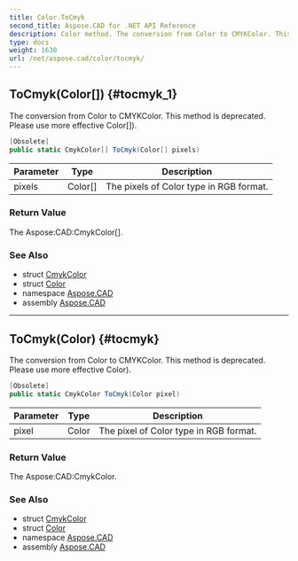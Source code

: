 ```yaml
---
title: Color.ToCmyk
second_title: Aspose.CAD for .NET API Reference
description: Color method. The conversion from Color to CMYKColor. This method is deprecated. Please use more effective Color
type: docs
weight: 1630
url: /net/aspose.cad/color/tocmyk/
---
```

## ToCmyk(Color[]) {#tocmyk_1}

The conversion from Color to CMYKColor. This method is deprecated. Please use more effective Color[]).

```csharp
[Obsolete]
public static CmykColor[] ToCmyk(Color[] pixels)
```

| Parameter | Type | Description |
| --- | --- | --- |
| pixels | Color[] | The pixels of Color type in RGB format. |

### Return Value

The Aspose:CAD:CmykColor[].

### See Also

* struct [CmykColor](../../cmykcolor/)
* struct [Color](../)
* namespace [Aspose.CAD](../../../aspose.cad/)
* assembly [Aspose.CAD](../../../)

---

## ToCmyk(Color) {#tocmyk}

The conversion from Color to CMYKColor. This method is deprecated. Please use more effective Color).

```csharp
[Obsolete]
public static CmykColor ToCmyk(Color pixel)
```

| Parameter | Type | Description |
| --- | --- | --- |
| pixel | Color | The pixel of Color type in RGB format. |

### Return Value

The Aspose:CAD:CmykColor.

### See Also

* struct [CmykColor](../../cmykcolor/)
* struct [Color](../)
* namespace [Aspose.CAD](../../../aspose.cad/)
* assembly [Aspose.CAD](../../../)


